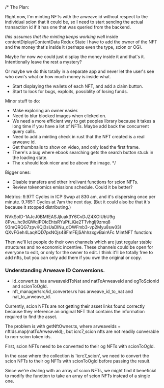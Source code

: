 /*
The Plan:

Right now, I'm minting NFTs with the arweave id without respect to the individual scion that it could be, so I need to start sending the actual transaction id if it has one that was queried from the backend.

*this assumes that the minting keeps working well*
inside contentDiplay/ContentData Redux State I have to add the owner of the NFT and the money that's inside it (perhaps even the type, scion or OG).

Maybe for now we could just display the money inside it and that's it. Intentionally leave the rest a mystery?

Or maybe we do this totally in a separate app and never let the user's see who own's what or how much money is inside what.




- Start displaying the wallets of each NFT, and add a claim button.
- Start to look for bugs, exploits, possiblity of losing funds.


Minor stuff to do:
- Make exploring an owner easier.
- Need to blur blocked images when clicked on.
- We need a more efficient way to get peoples library because it takes a long time if you have a lot of NFTs. Maybe add back the concurrent query calls.
- Need to add a minting check in rust that the NFT created is a real arweave id.
- Get thumbnails to show on video, and only load the first frame.
- There's a bug where ebook searching gets the search button stuck in the loading state.
- The x should look nicer and be above the image.
*/


Bigger ones: 
- Disable transfers and other irrelivant functions for scion NFTs.
- Review tokenomics emissions schedule. Could it be better?








Metrics: 
9.97T Cycles in ICP Swap at 830 am, and it's dispersing once per minute.
9.765T Cycles at 7am the next day. (But it could also be that it's because it stopped distributing.)



NVkSolD-1AJcJ0BMfEASJjIuak3Y6CvDJZ4XOIUbU9g
8Pvu_hc9dQWqIPOIcEhtsRYuPtLiQe2TTvhgIj9zmq8
93mQRQG7zpvKQj3sUaDlNu_dOWFmb3-vp2Myu8sw03I
QXvFGeh4LaqKQD7pxNOjs48FmFEjSAhhzxgvBairAFc
MintNFT function:


Then we'll let people do their own channels which are just regular stable structures and no economic incentive. 
These channels could be open for everyone to edit, or only for the owner to edit.
I think it'll be totally free to add nfts, but you can only add them if you own the original or copy.







### Understanding Arweave ID Conversions.

- id_convert.ts has arweaveIdToNat and natToArweaveId and ogToScionId and scionToOgId.
- nft_manager/src/id_converter.rs has arweave_id_to_nat and nat_to_arweave_id.

Currently, scion NFTs are not getting their asset links found correctly because they reference an original NFT that contains the information required to find the asset.

The problem is with getNftOwner.ts, where arweaveIds = nftIds.map(natToArweaveId);, but icrc7_scion nfts are not readily converable to non-scion token ids.

First, scion NFTs need to be converted to their og NFTs with scionToOgId.

In the case where the collection is 'icrc7_scion', we need to convert the scion NFTs to their og NFTs with scionToOgId before passing the result. 

Since we're dealing with an array of scion NFTs, we might find it beneficial to modify the function to take an array of scion NFTs instead of a single one.